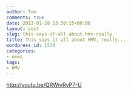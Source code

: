 ```yaml
---
author: Tom
comments: true
date: 2013-01-28 13:30:15+00:00
layout: post
slug: this-says-it-all-about-hmv-really
title: This says it all about HMV, really...
wordpress_id: 1570
categories:
- news
tags:
- HMV
---
```


http://youtu.be/QRWivRvP7-U
